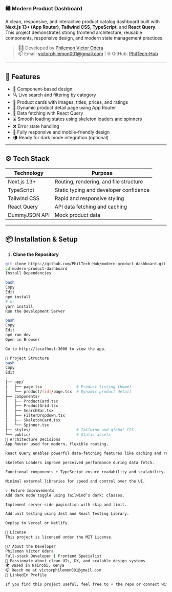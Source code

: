 ### 🛍️ Modern Product Dashboard

A clean, responsive, and interactive product catalog dashboard built with **Next.js 13+ (App Router)**, **Tailwind CSS**, **TypeScript**, and **React Query**. This project demonstrates strong frontend architecture, reusable components, responsive design, and modern state management practices.

> 👨‍💻 Developed by [Philemon Victor Odera](https://www.linkedin.com/in/engineer-philemon/)  
> 📫 Email: victorphilemon001@gmail.com | 🌐 GitHub: [PhilTech-Hub](https://github.com/PhilTech-Hub)

---

## 🚀 Features

- 🧩 Component-based design
- 🔍 Live search and filtering by category
- 🛒 Product cards with images, titles, prices, and ratings
- 📄 Dynamic product detail page using App Router
- 📡 Data fetching with React Query
- ⌛ Smooth loading states using skeleton loaders and spinners
- ❌ Error state handling
- 📱 Fully responsive and mobile-friendly design
- 🌘 Ready for dark mode integration (optional)

---

## ⚙️ Tech Stack

| Technology       | Purpose                                  |
|------------------|-------------------------------------------|
| Next.js 13+      | Routing, rendering, and file structure    |
| TypeScript       | Static typing and developer confidence    |
| Tailwind CSS     | Rapid and responsive styling              |
| React Query      | API data fetching and caching             |
| DummyJSON API    | Mock product data                         |

---

## 📦 Installation & Setup

1. **Clone the Repository**

```bash
git clone https://github.com/PhilTech-Hub/modern-product-dashboard.git
cd modern-product-dashboard
Install Dependencies

bash
Copy
Edit
npm install
# or
yarn install
Run the Development Server

bash
Copy
Edit
npm run dev
Open in Browser

Go to http://localhost:3000 to view the app.

🧱 Project Structure
bash
Copy
Edit
.
├── app/
│   ├── page.tsx               # Product listing (home)
│   └── product/[id]/page.tsx  # Dynamic product detail
├── components/
│   ├── ProductCard.tsx
│   ├── ProductGrid.tsx
│   ├── SearchBar.tsx
│   ├── FilterDropdown.tsx
│   ├── SkeletonCard.tsx
│   └── Spinner.tsx
├── styles/                    # Tailwind and global CSS
└── public/                    # Static assets
🧠 Architecture Decisions
App Router used for modern, flexible routing.

React Query enables powerful data-fetching features like caching and re-fetching.

Skeleton Loaders improve perceived performance during data fetch.

Functional components + TypeScript ensure readability and scalability.

Minimal external libraries for speed and control over the UI.

✨ Future Improvements
Add dark mode toggle using Tailwind’s dark: classes.

Implement server-side pagination with skip and limit.

Add unit testing using Jest and React Testing Library.

Deploy to Vercel or Netlify.

📄 License
This project is licensed under the MIT License.

🙋‍♂️ About the Developer
Philemon Victor Odera
Full-stack Developer | Frontend Specialist
🎯 Passionate about clean UIs, DX, and scalable design systems
🌍 Based in Nairobi, Kenya
📫 Reach me at victorphilemon001@gmail.com
🔗 LinkedIn Profile

If you find this project useful, feel free to ⭐️ the repo or connect with me!

